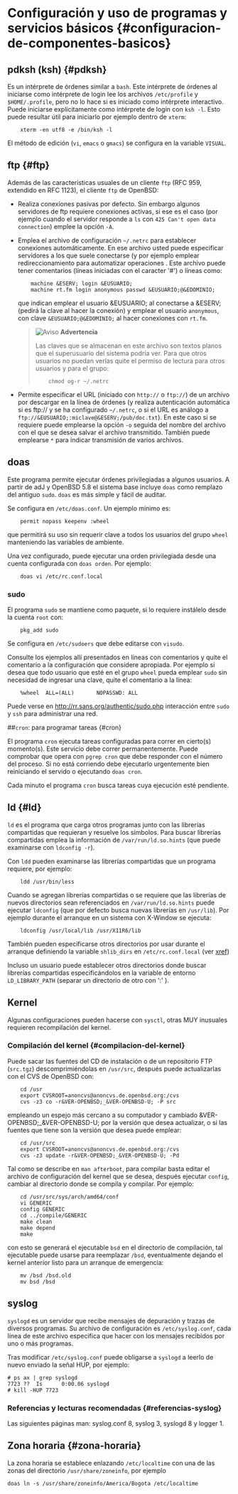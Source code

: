 
# Configuración y uso de programas y servicios básicos {#configuracion-de-componentes-basicos}

## pdksh (ksh) {#pdksh}

Es un intérprete de órdenes similar a `bash`. Este intérprete de
órdenes al iniciarse como intérprete de login lee los archivos
`/etc/profile` y `$HOME/.profile`, pero no lo hace si es iniciado como
intérprete interactivo. Puede iniciarse explícitamente como intérprete
de login con `ksh -l`. Esto puede resultar útil para iniciarlo por
ejemplo dentro de `xterm`:

        xterm -en utf8 -e /bin/ksh -l 

El método de edición (`vi`, `emacs` o `gmacs`) se configura en la
variable `VISUAL`.


## ftp {#ftp}

Además de las características usuales de un cliente `ftp` (RFC 959,
extendido en RFC 1123), el cliente `ftp` de OpenBSD:

-   Realiza conexiones pasivas por defecto. Sin embargo algunos
    servidores de ftp requiere conexiones activas, si ese es el caso
    (por ejemplo cuando el servidor responde a `ls` con
    `425 Can't open data connection`) emplee la opción `-A`.

-   Emplea el archivo de configuración `~/.netrc` para establecer
    conexiones automáticamente. En ese archivo usted puede especificar
    servidores a los que suele conectarse (y por ejemplo emplear
    redireccionamiento para automatizar operaciones . Este archivo puede
    tener comentarios (líneas iniciadas con el caracter '\#') o líneas
    como:

            machine &ESERV; login &EUSUARIO;
            machine rt.fm login anonymous passwd &EUSUARIO;@&EDOMINIO;
                

    que indican emplear el usuario &EUSUARIO; al conectarse a &ESERV;
    (pedirá la clave al hacer la conexión) y emplear el usuario
    `anonymous`, con clave `&EUSUARIO;@&EDOMINIO;` al hacer conexiones con
    `rt.fm`.

    > ![Aviso](img/warning.png) **Advertencia**
    >
    > Las claves que se almacenan en este archivo son textos planos que
    > el superusuario del sistema podría ver. Para que otros usuarios no
    > puedan verlas quite el permiso de lectura para otros usuarios y
    > para el grupo:
    >
    >         chmod og-r ~/.netrc

-   Permite especificar el URL (iniciado con `http://` o `ftp://`) de un
    archivo por descargar en la línea de órdenes (y realiza
    autenticación automática si es ftp:// y se ha configurado
    `~/.netrc`, o si el URL es análogo a
    `ftp://&EUSUARIO;:miclave@&ESERV;/pub/doc.txt`). En este caso si se
    requiere puede emplearse la opción `-o` seguida del nombre del
    archivo con el que se desea salvar el archivo transmitido. También
    puede emplearse `*` para indicar transmisión de varios archivos.


## doas

Este programa permite ejecutar órdenes privilegiadas a algunos
usuarios. A partir de adJ y OpenBSD 5.8 el sistema base incluye `doas`
como remplazo del antiguo `sudo`. `doas` es más simple y fácil de
auditar.

Se configura en `/etc/doas.conf`. Un ejemplo mínimo es:

        permit nopass keepenv :wheel

que permitirá su uso sin requerir clave a todos los usuarios del grupo
`wheel` manteniendo las variables de ambiente.

Una vez configurado, puede ejecutar una orden privilegiada desde una
cuenta configurada con `doas orden`. Por ejemplo:

        doas vi /etc/rc.conf.local 

### sudo

El programa `sudo` se mantiene como paquete, si lo requiere instálelo
desde la cuenta `root` con:

        pkg_add sudo

Se configura en `/etc/sudoers` que debe editarse con `visudo`.

Consulte los ejemplos allí presentados en líneas con comentarios y quite
el comentario a la configuración que considere apropiada. Por ejemplo si
desea que todo usuario que esté en el grupo `wheel` pueda emplear `sudo`
sin necesidad de ingresar una clave, quite el comentario a la línea:

        %wheel  ALL=(ALL)       NOPASSWD: ALL

Puede verse en <http://rr.sans.org/authentic/sudo.php> interacción entre
`sudo` y `ssh` para administrar una red.

##`cron`: para programar tareas {#cron}

El programa `cron` ejecuta tareas configuradas para correr en cierto(s)
momento(s). Este servicio debe correr permanentemente. Puede comprobar que
opera con `pgrep cron` que debe responder con el número del proceso. Si
no está corriendo debe ejecutarlo urgentemente bien reiniciando el
servido o ejecutando `doas cron`.

Cada minuto el programa `cron` busca tareas cuya ejecución esté
pendiente.

## ld {#ld}

`ld` es el programa que carga otros programas junto con las librerías
compartidas que requieran y resuelve los símbolos. Para buscar librerías
compartidas emplea la información de `/var/run/ld.so.hints` (que puede
examinarse con `ldconfig -r`).

Con `ldd` pueden examinarse las librerías compartidas que un programa
requiere, por ejemplo:

        ldd /usr/bin/less
        

Cuando se agregan librerías compartidas o se requiere que las librerías
de nuevos directorios sean referenciados en `/var/run/ld.so.hints` puede
ejecutar `ldconfig` (que por defecto busca nuevas librerías en
`/usr/lib`). Por ejemplo durante el arranque en un sistema con X-Window
se ejecuta:

        ldconfig /usr/local/lib /usr/X11R6/lib
        

También pueden especificarse otros directorios por usar durante el
arranque definiendo la variable `shlib_dirs` en `/etc/rc.conf.local`
(ver [xref](#inicio-del-sistema))

Incluso un usuario puede establecer otros directorios donde buscar
librerías compartidas especificándolos en la variable de entorno
`LD_LIBRARY_PATH` (separar un directorio de otro con ':' ).


## Kernel

Algunas configuraciones pueden hacerse con `sysctl`, otras MUY inusuales
requieren recompilación del kernel.

### Compilación del kernel {#compilacion-del-kernel}

Puede sacar las fuentes del CD de instalación o de un repositorio FTP
(`src.tgz`) descomprimiéndolas en `/usr/src`, después puede
actualizarlas con el CVS de OpenBSD con:

        cd /usr
        export CVSROOT=anoncvs@anoncvs.de.openbsd.org:/cvs
        cvs -z3 co -r&VER-OPENBSD;_&VER-OPENBSD-U; -P src 

empleando un espejo más cercano a su computador y cambiado
&VER-OPENBSD;\_&VER-OPENBSD-U; por la versión que desea actualizar, o si las
fuentes que tiene son la versión que desea puede emplear:

        cd /usr/src
        export CVSROOT=anoncvs@anoncvs.de.openbsd.org:/cvs
        cvs -z3 update -r&VER-OPENBSD;_&VER-OPENBSD-U; -Pd 

Tal como se describe en `man afterboot`, para compilar basta editar el
archivo de configuración del kernel que se desea, después ejecutar
`config`, cambiar al directorio donde se compila y compilar. Por
ejemplo:

        cd /usr/src/sys/arch/amd64/conf
        vi GENERIC
        config GENERIC
        cd ../compile/GENERIC
        make clean
        make depend
        make
          

con esto se generará el ejecutable `bsd` en el directorio de
compilación, tal ejecutable puede usarse para reemplazar `/bsd`,
eventualmente dejando el kernel anterior listo para un arranque de
emergencia:

        mv /bsd /bsd.old
        mv bsd /bsd
          


## syslog

`syslogd` es un servidor que recibe mensajes de depuración y trazas de
diversos programas. Su archivo de configuración es `/etc/syslog.conf`,
cada línea de este archivo especifica que hacer con los mensajes
recibidos por uno o más programas.

Tras modificar `/etc/syslog.conf` puede obligarse a `syslogd` a leerlo
de nuevo enviado la señal HUP, por ejemplo:

    # ps ax | grep syslogd
    7723 ??  Is      0:00.06 syslogd 
    # kill -HUP 7723
        

### Referencias y lecturas recomendadas {#referencias-syslog}

Las siguientes páginas man: syslog.conf 8, syslog 3, syslogd 8 y logger
1.

## Zona horaria {#zona-horaria}

La zona horaria se establece enlazando ```/etc/localtime``` 
con una de las zonas del directorio ```/usr/share/zoneinfo```, 
por ejemplo

    doas ln -s /usr/share/zoneinfo/America/Bogota /etc/localtime
